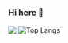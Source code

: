 <!--
**Codevka/Codevka** is a ✨ _special_ ✨ repository because its `README.md` (this file) appears on your GitHub profile.

Here are some ideas to get you started:

- 🔭 I’m currently working on ...
- 🌱 I’m currently learning ...
- 👯 I’m looking to collaborate on ...
- 🤔 I’m looking for help with ...
- 💬 Ask me about ...
- 📫 How to reach me: ...
- 😄 Pronouns: ...
- ⚡ Fun fact: ...
-->

### Hi here 👋

<img align="center" src="https://github-readme-stats.vercel.app/api?username=takivotoid&show_icons=true&hide_title=true&hide_border=true&theme=nord" />
<img align="center" alt="Top Langs" src="https://github-readme-stats.vercel.app/api/top-langs/?username=takivotoid&layout=compact&show_icons=true&hide_border=true&theme=nord" />
